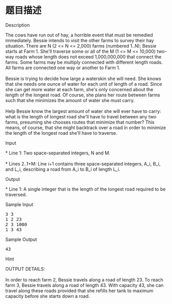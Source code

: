 # 题目描述


<p>
	Description
</p>
<div>
	The cows have run out of hay, a horrible event that must be remedied immediately. Bessie intends to visit the other farms to survey their hay situation. There are N (2 &lt;= N &lt;= 2,000) farms (numbered 1..N); Bessie starts at Farm 1. She&#39;ll traverse some or all of the M (1 &lt;= M &lt;= 10,000) two-way roads whose length does not exceed 1,000,000,000 that connect the farms. Some farms may be multiply connected with different length roads. All farms are connected one way or another to Farm 1. <br/>
<br/>
Bessie is trying to decide how large a waterskin she will need. She knows that she needs one ounce of water for each unit of length of a road. Since she can get more water at each farm, she&#39;s only concerned about the length of the longest road. Of course, she plans her route between farms such that she minimizes the amount of water she must carry. <br/>
<br/>
Help Bessie know the largest amount of water she will ever have to carry: what is the length of longest road she&#39;ll have to travel between any two farms, presuming she chooses routes that minimize that number? This means, of course, that she might backtrack over a road in order to minimize the length of the longest road she&#39;ll have to traverse.
</div>
<p>
	Input
</p>
<div>
	* Line 1: Two space-separated integers, N and M. <br/>
<br/>
* Lines 2..1+M: Line i+1 contains three space-separated integers, A_i, B_i, and L_i, describing a road from A_i to B_i of length L_i.
</div>
<p>
	Output
</p>
<div>
	* Line 1: A single integer that is the length of the longest road required to be traversed.
</div>
<p>
	Sample Input
</p>
<pre class="sio">3 3
1 2 23
2 3 1000
1 3 43</pre>
<p>
	Sample Output
</p>
<pre class="sio">43</pre>
<p>
	Hint
</p>
<div>
	OUTPUT DETAILS: <br/>
<br/>
In order to reach farm 2, Bessie travels along a road of length 23. To reach farm 3, Bessie travels along a road of length 43. With capacity 43, she can travel along these roads provided that she refills her tank to maximum capacity before she starts down a road.
</div>
